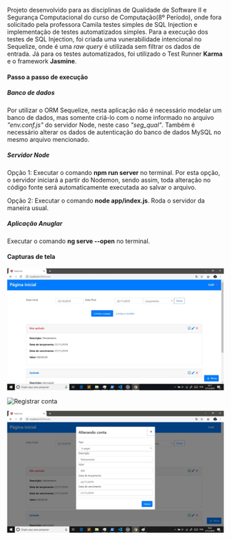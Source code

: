 Projeto desenvolvido para as disciplinas de Qualidade de Software II e Segurança Computacional do curso de Computação(8º Período), onde fora solicitado pela professora Camila testes simples de SQL Injection e implementação de testes automatizados simples. Para a execução dos testes de SQL Injection, foi criada uma vunerabilidade intencional no Sequelize, onde é uma *raw query* é utilizada sem filtrar os dados de entrada. Já para os testes automatizados, foi utilizado o Test Runner **Karma** e o framework **Jasmine**.  

#### Passo a passo de execução

##### Banco de dados
Por utilizar o ORM Sequelize, nesta aplicação não é necessário modelar um banco de dados, mas somente criá-lo com o nome informado no
arquivo *"env.conf.js"* do servidor Node, neste caso *"seg_qual"*. Também é necessário alterar os dados de autenticação do banco de dados 
MySQL no mesmo arquivo mencionado. 

##### Servidor Node
Opção 1: Executar o comando **npm run server** no terminal. Por esta opção, o servidor iniciará a partir do Nodemon, sendo assim,
toda alteração no código fonte será automaticamente executada ao salvar o arquivo.

Opção 2: Executar o comando **node app/index.js**. Roda o servidor da maneira usual.

##### Aplicação Anuglar
Executar o comando **ng serve --open** no terminal.

#### Capturas de tela 

![Página inicial](Screenshots/pagina_inicial.jpg)

![Registrar conta](Screenshots/criar_conta.jpg)

![Alterar conta](Screenshots/alterar_conta.jpg)

